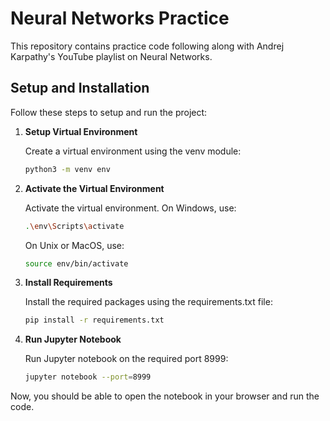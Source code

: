 # Neural Networks Practice

This repository contains practice code following along with Andrej Karpathy's YouTube playlist on Neural Networks.

## Setup and Installation

Follow these steps to setup and run the project:

1. **Setup Virtual Environment**

    Create a virtual environment using the venv module:

    ```bash
    python3 -m venv env
    ```

2. **Activate the Virtual Environment**

    Activate the virtual environment. On Windows, use:

    ```bash
    .\env\Scripts\activate
    ```

    On Unix or MacOS, use:

    ```bash
    source env/bin/activate
    ```

3. **Install Requirements**

    Install the required packages using the requirements.txt file:

    ```bash
    pip install -r requirements.txt
    ```

4. **Run Jupyter Notebook**

    Run Jupyter notebook on the required port 8999:

    ```bash
    jupyter notebook --port=8999
    ```

Now, you should be able to open the notebook in your browser and run the code.
